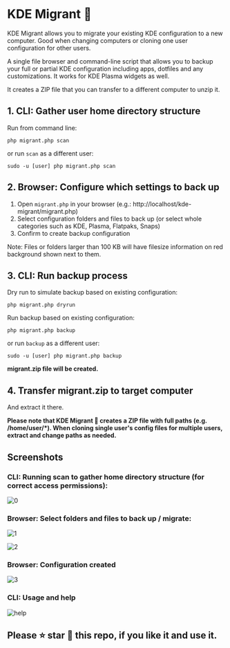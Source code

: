 # KDE Migrant 🧳

KDE Migrant allows you to migrate your existing KDE configuration to a new computer. Good when changing computers or cloning one user configuration for other users.

A single file browser and command-line script that allows you to backup your full or partial KDE configuration including apps, dotfiles and any customizations. It works for KDE Plasma widgets as well.

It creates a ZIP file that you can transfer to a different computer to unzip it.

## 1. CLI: Gather user home directory structure
Run from command line:

```php migrant.php scan```

or run `scan` as a different user:

```sudo -u [user] php migrant.php scan```

## 2. Browser: Configure which settings to back up
1. Open `migrant.php` in your browser (e.g.: http://localhost/kde-migrant/migrant.php)
2. Select configuration folders and files to back up (or select whole categories such as KDE, Plasma, Flatpaks, Snaps)
3. Confirm to create backup configuration

Note: Files or folders larger than 100 KB will have filesize information on red background shown next to them.

## 3. CLI: Run backup process

Dry run to simulate backup based on existing configuration:

```php migrant.php dryrun```

Run backup based on existing configuration:

```php migrant.php backup```

or run `backup` as a different user:

```sudo -u [user] php migrant.php backup```

**migrant.zip file will be created.**

## 4. Transfer migrant.zip to target computer

And extract it there.

**Please note that KDE Migrant 🧳 creates a ZIP file with full paths (e.g. /home/user/*). When cloning single user's config files for multiple users, extract and change paths as needed.**

## Screenshots
### CLI: Running scan to gather home directory structure (for correct access permissions):
![0](https://github.com/user-attachments/assets/e48a9221-897d-4375-a280-d1f5ccdc73ec)

### Browser: Select folders and files to back up / migrate:
![1](https://github.com/user-attachments/assets/8de4a473-3fde-469e-b3b0-c273f207a876)

![2](https://github.com/user-attachments/assets/190b6b3e-7f3b-4db3-b281-282e026f7768)

### Browser: Configuration created
![3](https://github.com/user-attachments/assets/7fe2035b-b234-4d48-a24c-8d075ceab8df)

### CLI: Usage and help
![help](https://github.com/user-attachments/assets/324be6f1-e4fb-4d4b-ab9b-178a51948ac4)





## Please ⭐ star 🌟 this repo, if you like it and use it.
